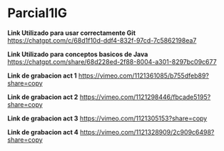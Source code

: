 # Parcial1IG
**Link Utilizado para usar correctamente Git**
https://chatgpt.com/c/68d1f10d-ddf4-832f-97cd-7c5862198ea7

**Link Utilizado para conceptos basicos de Java**
https://chatgpt.com/share/68d228ed-2f88-8004-a301-8297bc09c677

**Link de grabacion act 1**
https://vimeo.com/1121361085/b755dfeb89?share=copy

**Link de grabacion act 2**
https://vimeo.com/1121298446/fbcade5195?share=copy

**Link de grabacion act 3**
https://vimeo.com/1121305153?share=copy

**Link de grabacion act 4**
https://vimeo.com/1121328909/2c909c6498?share=copy
